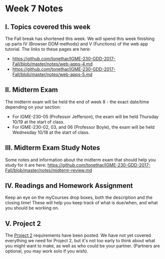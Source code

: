 # Week 7 Notes

## I. Topics covered this week
The Fall break has shortened this week. 
We will spend this week finishing up parts IV (Browser DOM methods) and V (Functions) of the web app tutorial. The links to these pages are here:

- https://github.com/tonethar/IGME-230-GDD-2017-Fall/blob/master/notes/web-apps-4.md
- https://github.com/tonethar/IGME-230-GDD-2017-Fall/blob/master/notes/web-apps-5.md

## II. Midterm Exam
The midterm exam will be held the end of week 8 - the exact date/time depending on your section:

- For IGME-230-05 (Professor Jefferson), the exam will be held Thursday 10/19 at the start of class.
- For IGME-230-02, 03, and 06 (Professor Boyle), the exam will be held Wednesday 10/18 at the start of class.

## III. Midterm Exam Study Notes
Some notes and information about the midterm exam that should help you study for it are here: https://github.com/tonethar/IGME-230-GDD-2017-Fall/blob/master/notes/midterm-review.md

## IV. Readings and Homework Assignment
Keep an eye on the myCourses drop boxes, both the description and the closing time! These will help you keep track of what is due/when, and what you should be working on.

## V. Project 2
The [Project 2](../projects/project2.md) requirements have been posted. We have not yet covered everything we need for Project 2, but it's not too early to think about what you might want to make, as well as who could be your partner. (Partners are optional, you may work solo if you wish).
